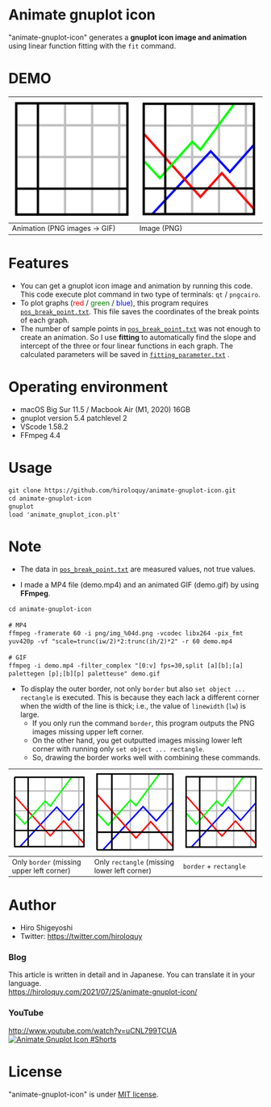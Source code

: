 # Animate gnuplot icon
"animate-gnuplot-icon" generates a **gnuplot icon image and animation** using linear function fitting with the `fit` command.

# DEMO
|<img src="demo.gif" alt="demo.gif" title="demo.gif" width="250">|<img src="icon_pngcairo.png" alt="icon_pngcairo.png" title="icon_pngcairo.png" width="250">|
|---|---|
|Animation (PNG images → GIF)|Image (PNG)|

# Features
- You can get a gnuplot icon image and animation by running this code.
This code execute plot command in two type of terminals: `qt` / `pngcairo`.
- To plot graphs (<span style="color: red; ">red</span> / <span style="color: green; ">green</span> / <span style="color: blue; ">blue</span>), this program requires [`pos_break_point.txt`](pos_break_point.txt).
This file saves the coordinates of the break points of each graph.
- The number of sample points in [`pos_break_point.txt`](pos_break_point.txt) was not enough to create an animation.
So I use **fitting** to automatically find the slope and intercept of the three or four linear functions in each graph. The calculated parameters will be saved in [`fitting_parameter.txt`](data/fitting_parameter.txt) .


# Operating environment
<!-- # Requirement -->
- macOS Big Sur 11.5 / Macbook Air (M1, 2020) 16GB
- gnuplot version 5.4 patchlevel 2
- VScode 1.58.2
- FFmpeg 4.4

<!-- # Installation -->

# Usage
```
git clone https://github.com/hiroloquy/animate-gnuplot-icon.git
cd animate-gnuplot-icon
gnuplot
load 'animate_gnuplot_icon.plt'
```

# Note
- The data in [`pos_break_point.txt`](pos_break_point.txt) are measured values, not true values.

- I made a MP4 file (demo.mp4) and an animated GIF (demo.gif) by using **FFmpeg**.
```
cd animate-gnuplot-icon

# MP4
ffmpeg -framerate 60 -i png/img_%04d.png -vcodec libx264 -pix_fmt yuv420p -vf "scale=trunc(iw/2)*2:trunc(ih/2)*2" -r 60 demo.mp4

# GIF
ffmpeg -i demo.mp4 -filter_complex "[0:v] fps=30,split [a][b];[a] palettegen [p];[b][p] paletteuse" demo.gif
```

- To display the outer border, not only `border` but also `set object ... rectangle` is executed. This is because they each lack a different corner when the width of the line is thick; i.e., the value of `linewidth` (`lw`) is large.
  - If you only run the command `border`, this program outputs the PNG images missing upper left corner.
  - On the other hand, you get outputted images missing lower left corner with running only `set object ... rectangle`.
  - So, drawing the border works well with combining these commands.  

|<img src="doc/icon_only_border.png" alt="only_border" title="only_border" width="250">|<img src="doc/icon_only_rectangle.png" alt="only_rectangle" title="only_rectangle" width="250">|<img src="icon_pngcairo.png" alt="border+rectangle" title="border+rectangle" width="250">|
|---|---|---|
|Only `border` (missing upper left corner)|Only `rectangle` (missing lower left corner)|`border` + `rectangle`|

# Author
* Hiro Shigeyoshi
* Twitter: https://twitter.com/hiroloquy

### Blog 
This article is written in detail and in Japanese. You can translate it in your language.  
https://hiroloquy.com/2021/07/25/animate-gnuplot-icon/

### YouTube
http://www.youtube.com/watch?v=uCNL799TCUA  
[![Animate Gnuplot Icon #Shorts](http://img.youtube.com/vi/uCNL799TCUA/0.jpg)](http://www.youtube.com/watch?v=uCNL799TCUA "Animate Gnuplot Icon #Shorts")

# License
"animate-gnuplot-icon" is under [MIT license](https://github.com/hiroloquy/animate-gnuplot-icon/blob/master/LICENSE).
 
